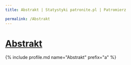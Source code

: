 ```yaml
---
title: Abstrakt | Statystyki patronite.pl | Patromierz

permalink: /Abstrakt
---
```


# [Abstrakt](https://patronite.pl/Abstrakt)

{% include profile.md name="Abstrakt" prefix="a" %}
